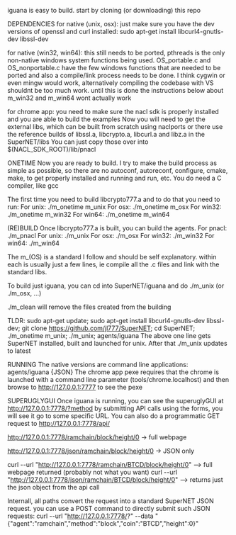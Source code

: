 iguana is easy to build. start by cloning (or downloading) this repo

DEPENDENCIES
for native (unix, osx): just make sure you have the dev versions of openssl and curl installed:
    sudo apt-get install libcurl4-gnutls-dev libssl-dev

for native (win32, win64): this still needs to be ported, pthreads is the only non-native windows system functions being used. OS_portable.c and OS_nonportable.c have the few windows functions that are needed to be ported and also a compile/link process needs to be done. I think cygwin or even mingw would work, alternatively compiling the codebase with VS shouldnt be too much work. until this is done the instructions below about m_win32 and m_win64 wont actually work

for chrome app:
    you need to make sure the nacl sdk is properly installed and you are able to build the examples
    Now you will need to get the external libs, which can be built from scratch using naclports or
    there use the reference builds of libssl.a, libcrypto.a, libcurl.a and libz.a in the SuperNET/libs
    You can just copy those over into $(NACL_SDK_ROOT)/lib/pnacl

ONETIME
Now you are ready to build.
I try to make the build process as simple as possible, so there are no autoconf, autoreconf, configure, cmake, make, to get properly installed and running and run, etc. You do need a C compiler, like gcc

The first time you need to build libcrypto777.a and to do that you need to run:
For unix: ./m_onetime m_unix
For osx: ./m_onetime m_osx
For win32: ./m_onetime m_win32
For win64: ./m_onetime m_win64

(RE)BUILD
Once libcrypto777.a is built, you can build the agents.
For pnacl: ./m_pnacl
For unix: ./m_unix
For osx: ./m_osx
For win32: ./m_win32
For win64: ./m_win64

The m_(OS) is a standard I follow and should be self explanatory. within each is usually just a few lines, ie compile all the .c files and link with the standard libs.

To build just iguana, you can cd into SuperNET/iguana and do ./m_unix (or ./m_osx, ...)

./m_clean will remove the files created from the building

TLDR:  sudo apt-get update; sudo apt-get install libcurl4-gnutls-dev libssl-dev; git clone https://github.com/jl777/SuperNET; cd SuperNET; ./m_onetime m_unix; ./m_unix; agents/iguana
The above one line gets SuperNET installed, built and launched for unix. 
After that ./m_unix updates to latest

RUNNING
The native versions are command line applications: agents/iguana {JSON}
The chrome app pexe requires that the chrome is launched with a command line parameter (tools/chrome.localhost) and then browse to http://127.0.0.1:7777 to see the pexe

SUPERUGLYGUI
Once iguana is running, you can see the superuglyGUI at http://127.0.0.1:7778/?method
by submitting API calls using the forms, you will see it go to some specific URL. You can also do a programmatic GET request to http://127.0.0.1:7778/api/<path to apicall>

http://127.0.0.1:7778/ramchain/block/height/0 -> full webpage

http://127.0.0.1:7778/json/ramchain/block/height/0 -> JSON only

curl --url "http://127.0.0.1:7778/ramchain/BTCD/block/height/0" --> full webpage returned (probably not what you want)
curl --url "http://127.0.0.1:7778/json/ramchain/BTCD/block/height/0" --> returns just the json object from the api call

Internall, all paths convert the request into a standard SuperNET JSON request. you can use a POST command to directly submit such JSON requests:
curl --url "http://127.0.0.1:7778/?" --data "{\"agent\":\"ramchain\",\"method\":\"block\",\"coin\":\"BTCD\",\"height\":0}"
